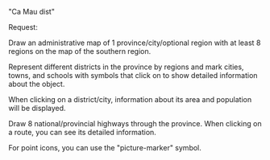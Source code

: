 "Ca Mau dist"

Request:

Draw an administrative map of 1 province/city/optional region with at least 8 regions on the map of the southern region.

Represent different districts in the province by regions and mark cities, towns, and schools with symbols that click on to show detailed information about the object.

When clicking on a district/city, information about its area and population will be displayed.

Draw 8 national/provincial highways through the province. When clicking on a route, you can see its detailed information.

For point icons, you can use the "picture-marker" symbol.
